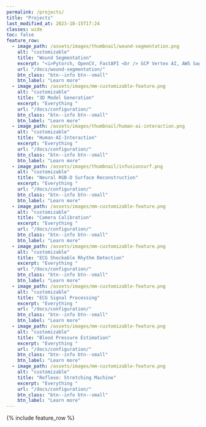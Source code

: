 ```yaml
---
permalink: /projects/
title: "Projects"
last_modified_at: 2023-10-15T17:24
classes: wide
toc: false
feature_row:
  - image_path: /assets/images/thumbnail/wound-segmentation.png
    alt: "customizable"
    title: "Wound Segmentation"
    excerpt: "<i>Pytorch, OpenCV, FastAPI <br /> GCP Vertex AI, AWS Sagemaker</i>"
    url: "/docs/wound-segmentation/"
    btn_class: "btn--info btn--small"
    btn_label: "Learn more"
  - image_path: /assets/images/mm-customizable-feature.png
    alt: "customizable"
    title: "3D Model Generation"
    excerpt: "Everything "
    url: "/docs/configuration/"
    btn_class: "btn--info btn--small"
    btn_label: "Learn more"
  - image_path: /assets/images/thumbnail/human-ai-interaction.png
    alt: "customizable"
    title: "Human-AI-Interaction"
    excerpt: "Everything "
    url: "/docs/configuration/"
    btn_class: "btn--info btn--small"
    btn_label: "Learn more"
  - image_path: /assets/images/thumbnail/infusionsurf.png
    alt: "customizable"
    title: "Neural RGB-D Surface Reconstruction"
    excerpt: "Everything "
    url: "/docs/configuration/"
    btn_class: "btn--info btn--small"
    btn_label: "Learn more"
  - image_path: /assets/images/mm-customizable-feature.png
    alt: "customizable"
    title: "Camera Calibration"
    excerpt: "Everything "
    url: "/docs/configuration/"
    btn_class: "btn--info btn--small"
    btn_label: "Learn more"
  - image_path: /assets/images/mm-customizable-feature.png
    alt: "customizable"
    title: "ECG Shockable Rhythm Detection"
    excerpt: "Everything "
    url: "/docs/configuration/"
    btn_class: "btn--info btn--small"
    btn_label: "Learn more"
  - image_path: /assets/images/mm-customizable-feature.png
    alt: "customizable"
    title: "ECG Signal Processing"
    excerpt: "Everything "
    url: "/docs/configuration/"
    btn_class: "btn--info btn--small"
    btn_label: "Learn more"
  - image_path: /assets/images/mm-customizable-feature.png
    alt: "customizable"
    title: "Blood Pressure Estimation"
    excerpt: "Everything "
    url: "/docs/configuration/"
    btn_class: "btn--info btn--small"
    btn_label: "Learn more"
  - image_path: /assets/images/mm-customizable-feature.png
    alt: "customizable"
    title: "Reflexo: Stretching Machine"
    excerpt: "Everything "
    url: "/docs/configuration/"
    btn_class: "btn--info btn--small"
    btn_label: "Learn more"
---
```


{% include feature_row %}
